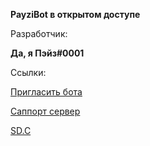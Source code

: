 **PayziBot в открытом доступе**


Разработчик:

**Да, я Пэйз#0001**


Ссылки:

[Пригласить бота](https://discord.com/api/oauth2/authorize?client_id=576442351426207744&permissions=8&scope=bot)

[Саппорт сервер](https://discord.gg/XuN4uhC)

[SD.C](https://bots.server-discord.com/576442351426207744)
